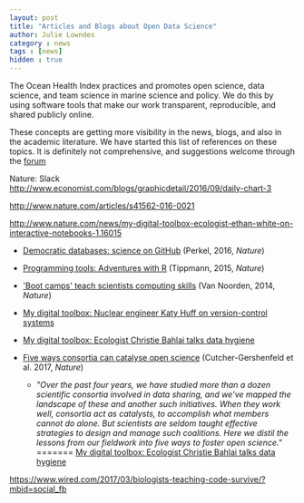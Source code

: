 ```yaml
---
layout: post
title: "Articles and Blogs about Open Data Science"
author: Julie Lowndes
category : news 
tags : [news]
hidden : true
---
```


The Ocean Health Index practices and promotes open science, data science, and team science in marine science and policy. We do this by using software tools that make our work transparent, reproducible, and shared publicly online. 

These concepts are getting more visibility in the news, blogs, and also in the academic literature. We have started this list of references on these topics. It is definitely not comprehensive, and suggestions welcome through the [forum](http://ohi-science.org/forum/)

Nature: Slack
http://www.economist.com/blogs/graphicdetail/2016/09/daily-chart-3

http://www.nature.com/articles/s41562-016-0021

http://www.nature.com/news/my-digital-toolbox-ecologist-ethan-white-on-interactive-notebooks-1.16015

- [Democratic databases: science on GitHub](http://www.nature.com/news/democratic-databases-science-on-github-1.20719) (Perkel, 2016, *Nature*)

- [Programming tools: Adventures with R](http://www.nature.com/news/programming-tools-adventures-with-r-1.16609) (Tippmann, 2015, *Nature*)

- ['Boot camps' teach scientists computing skills](http://www.nature.com/news/boot-camps-teach-scientists-computing-skills-1.15799) (Van Noorden, 2014, *Nature*)

- [My digital toolbox: Nuclear engineer Katy Huff on version-control systems](http://www.nature.com/news/my-digital-toolbox-nuclear-engineer-katy-huff-on-version-control-systems-1.16014)

- [My digital toolbox: Ecologist Christie Bahlai talks data hygiene](http://www.nature.com/news/my-digital-toolbox-ecologist-christie-bahlai-talks-data-hygiene-1.15896)


- [Five ways consortia can catalyse open science](http://www.nature.com/news/five-ways-consortia-can-catalyse-open-science-1.21706?WT.ec_id=NATURE-20170330&spMailingID=53733348&spUserID=MTA3NTk5MDU3NDU2S0&spJobID=1124993196&spReportId=MTEyNDk5MzE5NgS2) (Cutcher-Gershenfeld et al. 2017, *Nature*)
    - *"Over the past four years, we have studied more than a dozen scientific consortia involved in data sharing, and we've mapped the landscape of these and another such initiatives. When they work well, consortia act as catalysts, to accomplish what members cannot do alone. But scientists are seldom taught effective strategies to design and manage such coalitions. Here we distil the lessons from our fieldwork into five ways to foster open science."*
=======
[My digital toolbox: Ecologist Christie Bahlai talks data hygiene](http://www.nature.com/news/my-digital-toolbox-ecologist-christie-bahlai-talks-data-hygiene-1.15896)


https://www.wired.com/2017/03/biologists-teaching-code-survive/?mbid=social_fb

